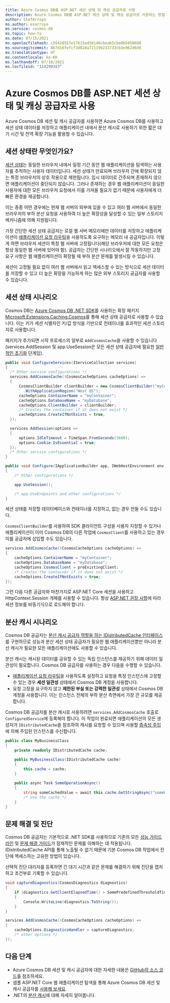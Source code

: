 ```yaml
---
title: Azure Cosmos DB를 ASP.NET 세션 상태 및 캐싱 공급자로 사용
description: Azure Cosmos DB를 ASP.NET 세션 상태 및 캐싱 공급자로 사용하는 방법 알아보기
author: StefArroyo
ms.author: esarroyo
ms.service: cosmos-db
ms.topic: how-to
ms.date: 07/15/2021
ms.openlocfilehash: c55428557e17615ed58140cbeab5cbe0b5450608
ms.sourcegitcommit: 8b7d16fefcf3d024a72119b233733cb3e962d6d9
ms.translationtype: HT
ms.contentlocale: ko-KR
ms.lasthandoff: 07/16/2021
ms.locfileid: "114290383"
---
```

# <a name="use-azure-cosmos-db-as-an-aspnet-session-state-and-caching-provider"></a>Azure Cosmos DB를 ASP.NET 세션 상태 및 캐싱 공급자로 사용

Azure Cosmos DB 세션 및 캐시 공급자를 사용하면 Azure Cosmos DB를 사용하고 세션 상태 데이터를 저장하고 애플리케이션 내에서 분산 캐시로 사용하기 위한 짧은 대기 시간 및 전역 확장 기능을 활용할 수 있습니다.

## <a name="what-is-session-state"></a>세션 상태란 무엇인가요?

[세션 상태](/aspnet/core/fundamentals/app-state?view=aspnetcore-5.0#configure-session-state&preserve-view=true)는 동일한 브라우저 내에서 일정 기간 동안 웹 애플리케이션을 탐색하는 사용자를 추적하는 사용자 데이터입니다. 세션 상태가 만료되며 브라우저 간에 확장되지 않는 특정 브라우저의 상호 작용으로 제한됩니다. 임시 데이터로 간주되며 존재하지 않으면 애플리케이션이 중단되지 않습니다. 그러나 존재하는 경우 웹 애플리케이션이 동일한 사용자에 대한 모든 브라우저 요청에서 이를 가져올 필요가 없기 때문에 사용자에게 더 빠른 환경을 제공합니다.

이는 종종 어떤 경우에는 현재 웹 서버의 외부에 있을 수 있고 여러 웹 서버에서 동일한 브라우저의 부하 분산 요청을 사용하여 더 높은 확장성을 달성할 수 있는 일부 스토리지 메커니즘에 의해 지원됩니다.

가장 간단한 세션 상태 공급자는 로컬 웹 서버 메모리에만 데이터를 저장하고 애플리케이션이 [애플리케이션 요청 라우팅](/iis/extensions/planning-for-arr/using-the-application-request-routing-module)을 사용하도록 요구하는 메모리 내 공급자입니다. 이렇게 하면 브라우저 세션이 특정 웹 서버에 고정됩니다(해당 브라우저에 대한 모든 요청은 항상 동일한 웹 서버에 있어야 함). 공급자는 간단한 시나리오에서 잘 작동하지만 고정 요구 사항은 웹 애플리케이션이 확장될 때 부하 분산 문제를 발생시킬 수 있습니다.

세션이 고정될 필요 없이 여러 웹 서버에서 읽고 액세스할 수 있는 방식으로 세션 데이터를 저장할 수 있고 더 높은 확장을 가능하게 하는 많은 외부 스토리지 공급자를 사용할 수 있습니다.

## <a name="session-state-scenarios"></a>세션 상태 시나리오

Cosmos DB는 [Azure Cosmos DB .NET SDK](sql-api-sdk-dotnet-standard.md)를 사용하는 확장 패키지 [Microsoft.Extensions.Caching.Cosmos](https://www.nuget.org/packages/Microsoft.Extensions.Caching.Cosmos)를 통해 세션 상태 공급자로 사용할 수 있습니다. 이는 키가 세션 식별자인 키/값 방식을 기반으로 컨테이너를 효과적인 세션 스토리지로 사용합니다.

패키지가 추가되면 시작 프로세스의 일부로 `AddCosmosCache`을 사용할 수 있습니다(services.AddSession 및 app.UseSession은 모든 세션 상태 공급자에 필요한 [일반적인 초기화](/aspnet/core/fundamentals/app-state?view=aspnetcore-5.0#configure-session-stat&preserve-view=true) 단계임).

```csharp
public void ConfigureServices(IServiceCollection services)
{
  /* Other service configurations */
  services.AddCosmosCache((CosmosCacheOptions cacheOptions) =>
  {
      CosmosClientBuilder clientBuilder = new CosmosClientBuilder("myConnectionString")
        .WithApplicationRegion("West US");
      cacheOptions.ContainerName = "myContainer";
      cacheOptions.DatabaseName = "myDatabase";
      cacheOptions.ClientBuilder = clientBuilder;
      /* Creates the container if it does not exist */
      cacheOptions.CreateIfNotExists = true; 
  });

  services.AddSession(options =>
  {
      options.IdleTimeout = TimeSpan.FromSeconds(3600);
      options.Cookie.IsEssential = true;
  });
  /* Other service configurations */
}

public void Configure(IApplicationBuilder app, IWebHostEnvironment env)
{
    /* Other configurations */

    app.UseSession();

    /* app.UseEndpoints and other configurations */
}
```

세션 상태를 저장할 데이터베이스와 컨테이너를 지정하고, 없는 경우 만들 수도 있습니다.

`CosmosClientBuilder`를 사용하여 SDK 클라이언트 구성을 사용자 지정할 수 있거나 애플리케이션이 이미 Cosmos DB의 다른 작업에 `CosmosClient`를 사용하고 있는 경우 이를 공급자에 삽입할 수도 있습니다.

```csharp
services.AddCosmosCache((CosmosCacheOptions cacheOptions) =>
{
    cacheOptions.ContainerName = "myContainer";
    cacheOptions.DatabaseName = "myDatabase";
    cacheOptions.CosmosClient = preExistingClient;
    /* Creates the container if it does not exist */
    cacheOptions.CreateIfNotExists = true; 
});
```

그런 다음 다른 공급자와 마찬가지로 ASP.NET Core 세션을 사용하고 HttpContext.Session 개체를 사용할 수 있습니다. 항상 [ASP.NET 권장 사항](/aspnet/core/fundamentals/app-state?view=aspnetcore-5.0#load-session-state-asynchronously&preserve-view=true)에 따라 세션 정보를 비동기식으로 로드해야 합니다.

##  <a name="distributed-cache-scenarios"></a>분산 캐시 시나리오

Cosmos DB 공급자는 [분산 캐시 공급자 역할을 하는 IDistributedCache 인터페이스](/aspnet/core/performance/caching/distributed?view=aspnetcore-5.0&preserve-view=true)를 구현하므로 성능과 분산 세션 상태 공급자가 필요한 웹 애플리케이션뿐만 아니라 분산 캐시가 필요한 모든 애플리케이션에도 사용할 수 있습니다.

분산 캐시는 캐시된 데이터를 공유할 수 있는 독립 인스턴스를 제공하기 위해 데이터 일관성이 필요합니다. Cosmos DB 공급자를 사용하는 경우 다음을 수행할 수 있습니다.

- [애플리케이션 요청 라우팅](/iis/extensions/planning-for-arr/using-the-application-request-routing-module)을 사용하도록 설정하고 요청을 특정 인스턴스에 고정할 수 있는 경우 **세션 일관성** 상태에서 Cosmos DB 계정을 사용합니다.
- 요청 고정을 요구하지 않고 **제한된 부실 또는 강력한 일관성** 상태에서 Cosmos DB 계정을 사용합니다. 이는 인스턴스 전체의 부하 분산 측면에서 가장 큰 규모를 제공합니다.

Cosmos DB 공급자를 분산 캐시로 사용하려면 `services.AddCosmosCache` 호출로 `ConfiguredService`에 등록해야 합니다. 이 작업이 완료되면 애플리케이션의 모든 생성자가 `IDistributedCache`을 참조하여 캐시를 요청할 수 있으며 사용할 [종속성 주입](/dotnet/core/extensions/dependency-injection)에 의해 주입된 인스턴스를 수신합니다.

```csharp
public class MyBusinessClass
{
    private readonly IDistributedCache cache;

    public MyBusinessClass(IDistributedCache cache)
    {
        this.cache = cache;
    }
    
    public async Task SomeOperationAsync()
    {
        string someCachedValue = await this.cache.GetStringAsync("someKey");
        /* Use the cache */
    }
}
```

## <a name="troubleshooting-and-diagnosing"></a>문제 해결 및 진단

Cosmos DB 공급자는 기본적으로 .NET SDK를 사용하므로 기존의 모든 [성능 가이드라인](performance-tips-dotnet-sdk-v3-sql.md) 및 [문제 해결 가이드](troubleshoot-dot-net-sdk.md)가 잠재적인 문제를 이해하는 데 적용됩니다. IDistributedCache API를 통해 노출될 수 없기 때문에 기본 Cosmos DB 작업에서 진단에 액세스하는 고유한 방법이 있습니다.

선택적 진단 대리자를 등록하면 긴 대기 시간과 같은 문제를 해결하기 위해 진단을 캡처하고 조건부로 기록할 수 있습니다.

```csharp
void captureDiagnostics(CosmosDiagnostics diagnostics)
{
    if (diagnostics.GetClientElapsedTime() > SomePredefinedThresholdTime)
    {
        Console.WriteLine(diagnostics.ToString());
    }
}

services.AddCosmosCache((CosmosCacheOptions cacheOptions) =>
{
    cacheOptions.DiagnosticsHandler = captureDiagnostics;
    /* other options */
});
```

## <a name="next-steps"></a>다음 단계
- Azure Cosmos DB 세션 및 캐시 공급자에 대한 자세한 내용은 [GitHub의 소스 코드](https://github.com/Azure/Microsoft.Extensions.Caching.Cosmos/)를 참조하세요.
- 샘플 ASP.NET Core 웹 애플리케이션 탐색을 통해 Azure Cosmos DB 세션 및 캐시 공급자를 [사용해 보세요](https://github.com/Azure/Microsoft.Extensions.Caching.Cosmos/tree/master/sample).
- .NET의 [분산 캐시](/aspnet/core/performance/caching/distributed?view=aspnetcore-5.0&preserve-view=true)에 대해 자세히 알아봅니다.
